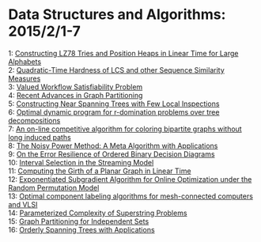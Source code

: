 # Data Structures and Algorithms: 2015/2/1-7  
1: [Constructing LZ78 Tries and Position Heaps in Linear Time for Large  Alphabets](https://doi.org/10.48550/arXiv.1501.06619)  
2: [Quadratic-Time Hardness of LCS and other Sequence Similarity Measures](https://doi.org/10.48550/arXiv.1501.07053)  
3: [Valued Workflow Satisfiability Problem](https://doi.org/10.48550/arXiv.1501.07814)  
4: [Recent Advances in Graph Partitioning](https://doi.org/10.48550/arXiv.1311.3144)  
5: [Constructing Near Spanning Trees with Few Local Inspections](https://doi.org/10.48550/arXiv.1502.00413)  
6: [Optimal dynamic program for r-domination problems over tree  decompositions](https://doi.org/10.48550/arXiv.1502.00716)  
7: [An on-line competitive algorithm for coloring bipartite graphs without  long induced paths](https://doi.org/10.48550/arXiv.1502.00859)  
8: [The Noisy Power Method: A Meta Algorithm with Applications](https://doi.org/10.48550/arXiv.1311.2495)  
9: [On the Error Resilience of Ordered Binary Decision Diagrams](https://doi.org/10.48550/arXiv.1404.3919)  
10: [Interval Selection in the Streaming Model](https://doi.org/10.48550/arXiv.1501.02285)  
11: [Computing the Girth of a Planar Graph in Linear Time](https://doi.org/10.48550/arXiv.1104.4892)  
12: [Exponentiated Subgradient Algorithm for Online Optimization under the  Random Permutation Model](https://doi.org/10.48550/arXiv.1410.7171)  
13: [Optimal component labeling algorithms for mesh-connected computers and  VLSI](https://doi.org/10.48550/arXiv.1502.01435)  
14: [Parameterized Complexity of Superstring Problems](https://doi.org/10.48550/arXiv.1502.01461)  
15: [Graph Partitioning for Independent Sets](https://doi.org/10.48550/arXiv.1502.01687)  
16: [Orderly Spanning Trees with Applications](https://doi.org/10.48550/arXiv.cs/0102006)  